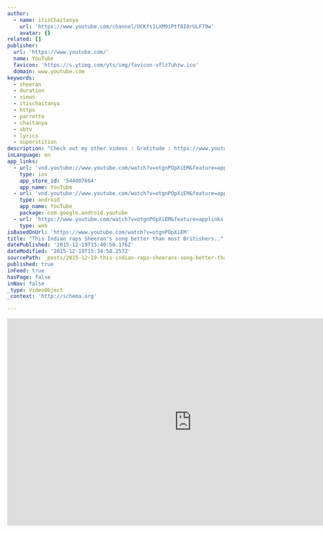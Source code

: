 ```yaml
---
author:
  - name: itisChaitanya
    url: 'https://www.youtube.com/channel/UCKfs1LXM9iPtf8I0rULF79w'
    avatar: {}
related: []
publisher:
  url: 'https://www.youtube.com/'
  name: YouTube
  favicon: 'https://s.ytimg.com/yts/img/favicon-vflz7uhzw.ico'
  domain: www.youtube.com
keywords:
  - sheeran
  - duration
  - views
  - itischaitanya
  - https
  - parrotte
  - chaitanya
  - sbtv
  - lyrics
  - superstition
description: "Check out my other videos : Gratitude : https://www.youtube.com/watch?v=5lveg8K-zhU Only My Shadow Knows: https://www.youtube.com/watch?v=dn8T2MgNIwA Chasing Cars : https://www.youtube.com/watch?v=ilB_7vmU0zc Don't forget to subscribe. To stalk more Find me @itisChaitanya."
inLanguage: en
app_links:
  - url: 'vnd.youtube://www.youtube.com/watch?v=otgnPOpXiEM&feature=applinks'
    type: ios
    app_store_id: '544007664'
    app_name: YouTube
  - url: 'vnd.youtube://www.youtube.com/watch?v=otgnPOpXiEM&feature=applinks'
    type: android
    app_name: YouTube
    package: com.google.android.youtube
  - url: 'https://www.youtube.com/watch?v=otgnPOpXiEM&feature=applinks'
    type: web
isBasedOnUrl: 'https://www.youtube.com/watch?v=otgnPOpXiEM'
title: "This Indian raps Sheeran's song better than most Britishers.."
datePublished: '2015-12-19T15:40:56.176Z'
dateModified: '2015-12-19T15:34:58.257Z'
sourcePath: _posts/2015-12-19-this-indian-raps-sheerans-song-better-than-most-britishers.md
published: true
inFeed: true
hasPage: false
inNav: false
_type: VideoObject
_context: 'http://schema.org'

---
```

<iframe src="https://cdn.embedly.com/widgets/media.html?src=https%3A%2F%2Fwww.youtube.com%2Fembed%2FotgnPOpXiEM%3Ffeature%3Doembed&amp;url=https%3A%2F%2Fwww.youtube.com%2Fwatch%3Fv%3DotgnPOpXiEM&amp;image=https%3A%2F%2Fi.ytimg.com%2Fvi%2FotgnPOpXiEM%2Fhqdefault.jpg&amp;key=b7d04c9b404c499eba89ee7072e1c4f7&amp;type=text%2Fhtml&amp;schema=youtube" width="854" height="480" scrolling="no" frameborder="0" allowfullscreen="allowfullscreen" style=""></iframe>